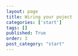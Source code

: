 ```yaml
---
layout: page 
title: Wiring your poject
categories: ['start']
tags: []
published: True
order: 3
post_category: "start"
---
```


